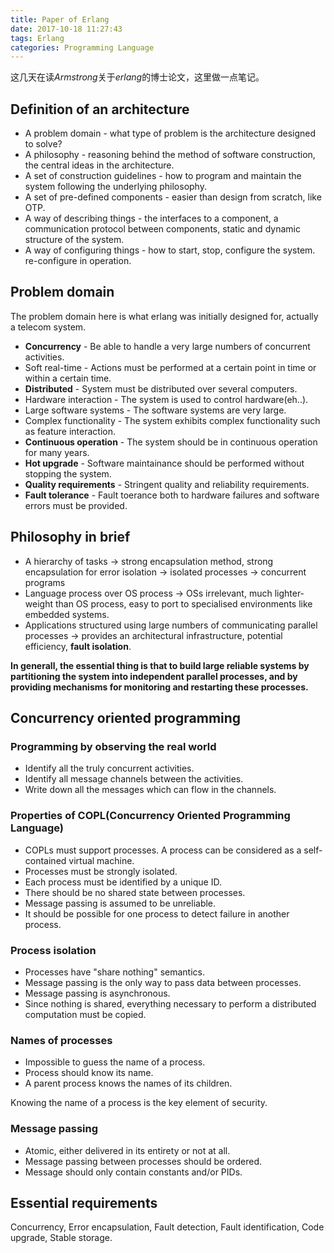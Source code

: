 ```yaml
---
title: Paper of Erlang
date: 2017-10-18 11:27:43
tags: Erlang
categories: Programming Language
---
```


这几天在读*Armstrong*关于*erlang*的博士论文，这里做一点笔记。

## Definition of an architecture
- A problem domain \- what type of problem is the architecture designed to solve?
- A philosophy \- reasoning behind the method of software construction, the central ideas in the architecture.
- A set of construction guidelines \- how to program and maintain the system following the underlying philosophy.
- A set of pre-defined components \- easier than design from scratch, like OTP.
- A way of describing things \- the interfaces to a component, a communication protocol between components, static and dynamic structure of the system.
- A way of configuring things \- how to start, stop, configure the system. re-configure in operation.

<!-- more -->

## Problem domain
The problem domain here is what erlang was initially designed for, actually a telecom system.
- **Concurrency** \- Be able to handle a very large numbers of concurrent activities.
- Soft real-time \- Actions must be performed at a certain point in time or within a certain time.
- **Distributed** \- System must be distributed over several computers.
- Hardware interaction \- The system is used to control hardware(eh..).
- Large software systems \- The software systems are very large.
- Complex functionality \- The system exhibits complex functionality such as feature interaction.
- **Continuous operation** \- The system should be in continuous operation for many years.
- **Hot upgrade** \- Software maintainance should be performed without stopping the system.
- **Quality requirements** \- Stringent quality and reliability requirements.
- **Fault tolerance** \- Fault toerance both to hardware failures and software errors must be provided.

## Philosophy in brief
- A hierarchy of tasks -> strong encapsulation method, strong encapsulation for error isolation -> isolated processes -> concurrent programs
- Language process over OS process -> OSs irrelevant, much lighter-weight than OS process, easy to port to specialised environments like embedded systems.
- Applications structured using large numbers of communicating parallel processes -> provides an architectural infrastructure, potential efficiency, **fault isolation**.

**In generall, the essential thing is that to build large reliable systems by partitioning the system into independent parallel processes, and by providing mechanisms for monitoring and restarting these processes.**

## Concurrency oriented programming

### Programming by observing the real world
- Identify all the truly concurrent activities.
- Identify all message channels between the activities.
- Write down all the messages which can flow in the channels.

### Properties of COPL(Concurrency Oriented Programming Language)
- COPLs must support processes. A process can be considered as a self-contained virtual machine.
- Processes must be strongly isolated.
- Each process must be identified by a unique ID.
- There should be no shared state between processes.
- Message passing is assumed to be unreliable.
- It should be possible for one process to detect failure in another process.

### Process isolation
- Processes have "share nothing" semantics.
- Message passing is the only way to pass data between processes.
- Message passing is asynchronous.
- Since nothing is shared, everything necessary to perform a distributed computation must be copied.

### Names of processes
- Impossible to guess the name of a process.
- Process should know its name.
- A parent process knows the names of its children.

Knowing the name of a process is the key element of security.

### Message passing
- Atomic, either delivered in its entirety or not at all.
- Message passing between processes should be ordered.
- Message should only contain constants and/or PIDs.

## Essential requirements
Concurrency, Error encapsulation, Fault detection, Fault identification, Code upgrade, Stable storage.

